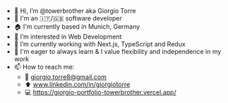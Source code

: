 - 👋 Hi, I’m @towerbrother aka Giorgio Torre
- :round_pushpin: I'm an :it:/:gb: software developer 
- :house: I'm currently based in Munich, Germany
- 👀 I’m interested in Web Development
- 🌱 I’m currently working with Next.js, TypeScript and Redux
- :fu:  I'm eager to always learn & I value flexibility and independence in my work
- 📫 How to reach me:
  - :email: giorgio.torre8@gmail.com
  - :arrow_up: www.linkedin.com/in/giorgiotorre
  - 💻 https://giorgio-portfolio-towerbrother.vercel.app/
